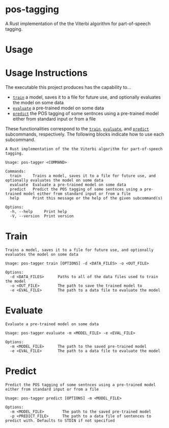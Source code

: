 # pos-tagging

A Rust implementation of the the Viterbi algorithm for part-of-speech tagging.

# Usage
# Usage Instructions
The executable this project produces has the capability to...
* [`train`](#Train) a model, saves it to a file for future use, and optionally evaluates the model on some data
* [`evaluate`](#Evaluate) a pre-trained model on some data
* [`predict`](#Predict) the POS tagging of some sentnces using a pre-trained model either from standard input or from a file

These functionalities correspond to the [`train`](#Train), [`evaluate`](#Evaluate), and [`predict`](#Predict) subcommands, respectively. The following blocks indicate how to use each subcommand.

```
A Rust implementation of the the Viterbi algorithm for part-of-speech tagging.

Usage: pos-tagger <COMMAND>

Commands:
  train     Trains a model, saves it to a file for future use, and optionally evaluates the model on some data
  evaluate  Evaluate a pre-trained model on some data
  predict   Predict the POS tagging of some sentnces using a pre-trained model either from standard input or from a file
  help      Print this message or the help of the given subcommand(s)

Options:
  -h, --help     Print help
  -V, --version  Print version
```

# Train
```
Trains a model, saves it to a file for future use, and optionally evaluates the model on some data

Usage: pos-tagger train [OPTIONS] -d <DATA_FILES> -o <OUT_FILE>

Options:
  -d <DATA_FILES>      Paths to all of the data files used to train the model
  -o <OUT_FILE>        The path to save the trained model to
  -e <EVAL_FILE>       The path to a data file to evaluate the model
```

# Evaluate
```
Evaluate a pre-trained model on some data

Usage: pos-tagger evaluate -m <MODEL_FILE> -e <EVAL_FILE>

Options:
  -m <MODEL_FILE>      The path to the saved pre-trained model
  -e <EVAL_FILE>       The path to a data file to evaluate the model
```

# Predict
```
Predict the POS tagging of some sentnces using a pre-trained model either from standard input or from a file

Usage: pos-tagger predict [OPTIONS] -m <MODEL_FILE>

Options:
  -m <MODEL_FILE>        The path to the saved pre-trained model
  -p <PREDICT_FILE>      The path to a data file of sentences to predict with. Defaults to STDIN if not specified
```
